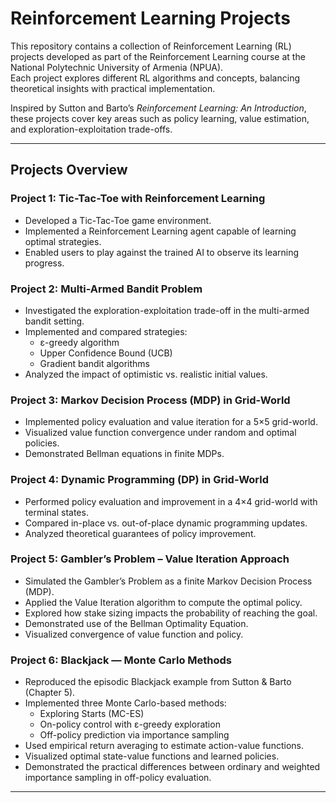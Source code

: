 # Reinforcement Learning Projects

This repository contains a collection of Reinforcement Learning (RL) projects developed as part of the Reinforcement Learning course at the National Polytechnic University of Armenia (NPUA).  
Each project explores different RL algorithms and concepts, balancing theoretical insights with practical implementation.

Inspired by Sutton and Barto’s *Reinforcement Learning: An Introduction*, these projects cover key areas such as policy learning, value estimation, and exploration-exploitation trade-offs.

---

## Projects Overview

### Project 1: Tic-Tac-Toe with Reinforcement Learning
- Developed a Tic-Tac-Toe game environment.
- Implemented a Reinforcement Learning agent capable of learning optimal strategies.
- Enabled users to play against the trained AI to observe its learning progress.

### Project 2: Multi-Armed Bandit Problem
- Investigated the exploration-exploitation trade-off in the multi-armed bandit setting.
- Implemented and compared strategies:
  - ε-greedy algorithm  
  - Upper Confidence Bound (UCB)  
  - Gradient bandit algorithms
- Analyzed the impact of optimistic vs. realistic initial values.

### Project 3: Markov Decision Process (MDP) in Grid-World
- Implemented policy evaluation and value iteration for a 5×5 grid-world.
- Visualized value function convergence under random and optimal policies.
- Demonstrated Bellman equations in finite MDPs.

### Project 4: Dynamic Programming (DP) in Grid-World
- Performed policy evaluation and improvement in a 4×4 grid-world with terminal states.
- Compared in-place vs. out-of-place dynamic programming updates.
- Analyzed theoretical guarantees of policy improvement.

### Project 5: Gambler’s Problem – Value Iteration Approach
- Simulated the Gambler’s Problem as a finite Markov Decision Process (MDP).
- Applied the Value Iteration algorithm to compute the optimal policy.
- Explored how stake sizing impacts the probability of reaching the goal.
- Demonstrated use of the Bellman Optimality Equation.
- Visualized convergence of value function and policy.

### Project 6: Blackjack — Monte Carlo Methods
- Reproduced the episodic Blackjack example from Sutton & Barto (Chapter 5).
- Implemented three Monte Carlo-based methods:
  - Exploring Starts (MC-ES)  
  - On-policy control with ε-greedy exploration  
  - Off-policy prediction via importance sampling
- Used empirical return averaging to estimate action-value functions.
- Visualized optimal state-value functions and learned policies.
- Demonstrated the practical differences between ordinary and weighted importance sampling in off-policy evaluation.

---
